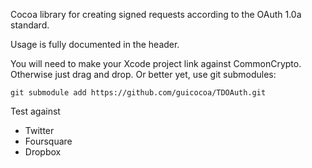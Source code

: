 Cocoa library for creating signed requests according to the OAuth 1.0a standard.

Usage is fully documented in the header.

You will need to make your Xcode project link against CommonCrypto. Otherwise
just drag and drop. Or better yet, use git submodules:

    git submodule add https://github.com/guicocoa/TDOAuth.git

Test against

- Twitter
- Foursquare
- Dropbox